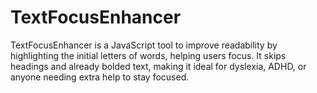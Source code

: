 # TextFocusEnhancer
TextFocusEnhancer is a JavaScript tool to improve readability by highlighting the initial letters of words, helping users focus. It skips headings and already bolded text, making it ideal for dyslexia, ADHD, or anyone needing extra help to stay focused.

